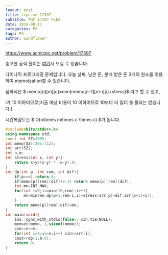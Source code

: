 ```yaml
---
layout: post
title: icpc.me 17397
subtitle: 백준 17397 FLEX
date: 2019-08-11
categories: PS
tags: PS
author: windflower
---
```


<https://www.acmicpc.net/problem/17397>

숭고한 공식 풀이는 [여기](https://drive.google.com/file/d/1XwcQgX81fR_2ULyzXoY1DZ1Y9EsXyu-_/view)서 보실 수 있습니다.

다이나믹 프로그래밍 문제입니다. 오늘 날짜, 남은 돈, 분배 받은 돈 3개의 원소를 이용하여 memoization할 수 있습니다.

점화식은 $ memo[n][m][c]=min(memo[n-1][m-i][i]+stress)$ 라고 할 수 있고,

i가 10 이하이므로(지출 예상 비용이 10 이하이므로 10보다 더 많이 쓸 필요는 없습니다.)

시간복잡도는 $ O(n\times m\times c \times c) $가 됩니다.

```cpp
#include<bits/stdc++.h>
using namespace std;
const int SZ=1005;
int memo[SZ][205][12];
int arr[SZ];
int n,m;
int stress(int x, int y){
	return x>y?(x-y) * (x-y):0;
}
int dp(int p, int rem, int dif){
	if(p==n) return 0;
	if(memo[p][rem][dif]!=-1) return memo[p][rem][dif];
	int mn=INT_MAX;
	for(int i=0;i<=min(10,rem);i++){
		mn=min(mn,dp(p+1,rem-i,i)+stress(arr[p]+dif,arr[p+1]+i));
	}
	return memo[p][rem][dif]=mn;
}
int main(void){
	ios::sync_with_stdio(false); cin.tie(NULL);
	memset(memo,-1,sizeof(memo));
	cin>>n>>m;
	for(int i=1;i<=n;i++) cin>>arr[i];
	cout<<dp(1,m,0);
	return 0;
}
```
